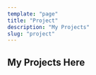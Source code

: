 ```yaml
---
template: "page"
title: "Project"
description: "My Projects"
slug: "project"
---
```


## My Projects Here
